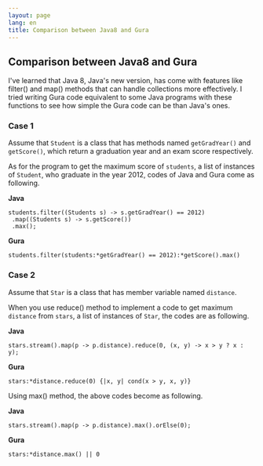 ```yaml
---
layout: page
lang: en
title: Comparison between Java8 and Gura
---
```


Comparison between Java8 and Gura
---------------------------------

I've learned that Java 8, Java's new version, has come with features like
filter() and map() methods that can handle collections more effectively.
I tried writing Gura code equivalent to some Java programs with these functions
to see how simple the Gura code can be than Java's ones.

### Case 1

Assume that `Student` is a class that has methods named `getGradYear()` and `getScore()`,
which return a graduation year and an exam score respectively.

As for the program to get the maximum score of `students`, a list of instances of `Student`,
who graduate in the year 2012, codes of Java and Gura come as following.

**Java**

    students.filter((Students s) -> s.getGradYear() == 2012)
     .map((Students s) -> s.getScore())
     .max();

**Gura**

    students.filter(students:*getGradYear() == 2012):*getScore().max()

### Case 2

Assume that `Star` is a class that has member variable named `distance`.

When you use reduce() method to implement a code to get maximum `distance` from `stars`,
a list of instances of `Star`, the codes are as following.

**Java**

    stars.stream().map(p -> p.distance).reduce(0, (x, y) -> x > y ? x : y);

**Gura**

    stars:*distance.reduce(0) {|x, y| cond(x > y, x, y)}

Using max() method, the above codes become as following.

**Java**

    stars.stream().map(p -> p.distance).max().orElse(0);

**Gura**

    stars:*distance.max() || 0
